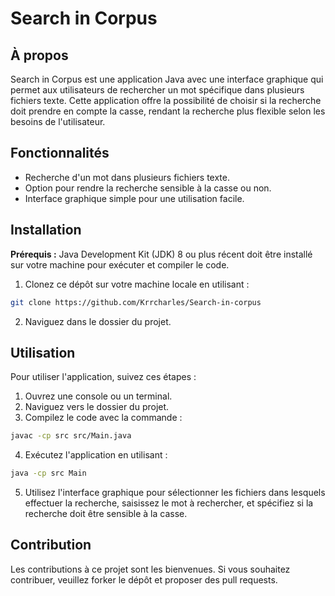# Search in Corpus

## À propos

Search in Corpus est une application Java avec une interface graphique qui permet aux utilisateurs de rechercher un mot spécifique dans plusieurs fichiers texte. Cette application offre la possibilité de choisir si la recherche doit prendre en compte la casse, rendant la recherche plus flexible selon les besoins de l'utilisateur.

## Fonctionnalités

- Recherche d'un mot dans plusieurs fichiers texte.
- Option pour rendre la recherche sensible à la casse ou non.
- Interface graphique simple pour une utilisation facile.

## Installation

**Prérequis :** Java Development Kit (JDK) 8 ou plus récent doit être installé sur votre machine pour exécuter et compiler le code.

1. Clonez ce dépôt sur votre machine locale en utilisant :
```bash
git clone https://github.com/Krrcharles/Search-in-corpus
```
2. Naviguez dans le dossier du projet.

## Utilisation

Pour utiliser l'application, suivez ces étapes :

1. Ouvrez une console ou un terminal.
2. Naviguez vers le dossier du projet.
3. Compilez le code avec la commande :
```bash
javac -cp src src/Main.java
```
4. Exécutez l'application en utilisant :
```bash
java -cp src Main
```
5. Utilisez l'interface graphique pour sélectionner les fichiers dans lesquels effectuer la recherche, saisissez le mot à rechercher, et spécifiez si la recherche doit être sensible à la casse.

## Contribution

Les contributions à ce projet sont les bienvenues. Si vous souhaitez contribuer, veuillez forker le dépôt et proposer des pull requests.
